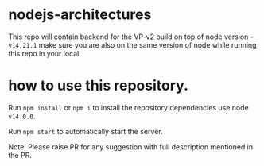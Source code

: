 # nodejs-architectures

This repo will contain backend for the VP-v2 build on top of node version - `v14.21.1` make sure you are also on the same version of node while running this repo in your local.

# how to use this repository.

Run `npm install` or `npm i` to install the repository dependencies use node `v14.0.0`.

Run `npm start` to automatically start the server.

Note: Please raise PR for any suggestion with full description mentioned in the PR.
